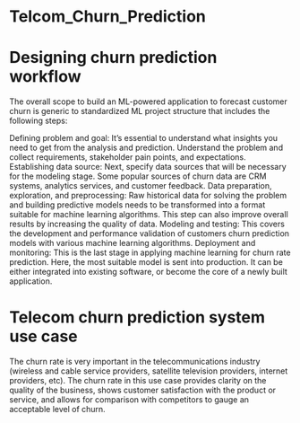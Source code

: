 # Telcom_Churn_Prediction

# Designing churn prediction workflow
The overall scope to build an ML-powered application to forecast customer churn is generic to standardized ML project structure that includes the following steps:

Defining problem and goal: It’s essential to understand what insights you need to get from the analysis and prediction. Understand the problem and collect requirements, stakeholder pain points, and expectations.
Establishing data source: Next, specify data sources that will be necessary for the modeling stage. Some popular sources of churn data are CRM systems, analytics services, and customer feedback.
Data preparation, exploration, and preprocessing: Raw historical data for solving the problem and building predictive models needs to be transformed into a format suitable for machine learning algorithms. This step can also improve overall results by increasing the quality of data.
Modeling and testing: This covers the development and performance validation of customers churn prediction models with various machine learning algorithms.
Deployment and monitoring: This is the last stage in applying machine learning for churn rate prediction. Here, the most suitable model is sent into production. It can be either integrated into existing software, or become the core of a newly built application.

# Telecom churn prediction system use case
The churn rate is very important in the telecommunications industry (wireless and cable service providers, satellite television providers, internet providers, etc). 
The churn rate in this use case provides clarity on the quality of the business, shows customer satisfaction with the product or service, and allows for comparison with 
competitors to gauge an acceptable level of churn. 
